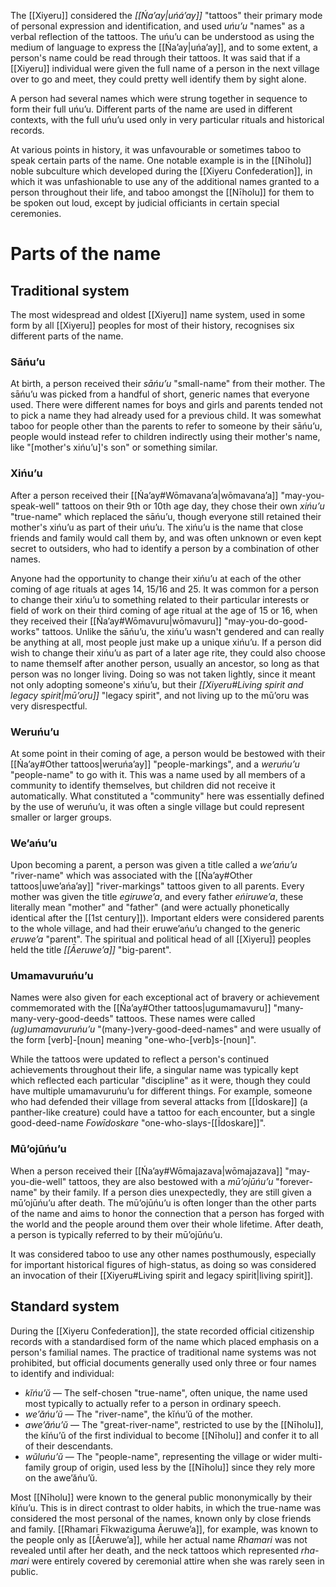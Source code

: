The [[Xiyeru]] considered the *[[Ńaʼay|uńáʼay]]* "tattoos" their primary mode of personal expression and identification, and used *uńuʼu* "names" as a verbal reflection of the tattoos. The uńuʼu can be understood as using the medium of language to express the [[Ńaʼay|uńaʼay]], and to some extent, a person's name could be read through their tattoos. It was said that if a [[Xiyeru]] individual were given the full name of a person in the next village over to go and meet, they could pretty well identify them by sight alone.

A person had several names which were strung together in sequence to form their full uńuʼu. Different parts of the name are used in different contexts, with the full uńuʼu used only in very particular rituals and historical records.

At various points in history, it was unfavourable or sometimes taboo to speak certain parts of the name. One notable example is in the [[Nīholu]] noble subculture which developed during the [[Xiyeru Confederation]], in which it was unfashionable to use any of the additional names granted to a person throughout their life, and taboo amongst the [[Nīholu]] for them to be spoken out loud, except by judicial officiants in certain special ceremonies.
# Parts of the name
## Traditional system
The most widespread and oldest [[Xiyeru]] name system, used in some form by all [[Xiyeru]] peoples for most of their history, recognises six different parts of the name.
### Sāńuʼu
At birth, a person received their *sāńuʼu* "small-name" from their mother. The sāńuʼu was picked from a handful of short, generic names that everyone used. There were different names for boys and girls and parents tended not to pick a name they had already used for a previous child. It was somewhat taboo for people other than the parents to refer to someone by their sāńuʼu, people would instead refer to children indirectly using their mother's name, like "[mother's xińuʼu]'s son" or something similar.
### Xińuʼu
After a person received their [[Ńaʼay#Wōmavanaʼa|wōmavanaʼa]] "may-you-speak-well" tattoos on their 9th or 10th age day, they chose their own *xińuʼu* "true-name" which replaced the sāńuʼu, though everyone still retained their mother's xińuʼu as part of their uńuʼu. The xińuʼu is the name that close friends and family would call them by, and was often unknown or even kept secret to outsiders, who had to identify a person by a combination of other names.

Anyone had the opportunity to change their xińuʼu at each of the other coming of age rituals at ages 14, 15/16 and 25. It was common for a person to change their xińuʼu to something related to their particular interests or field of work on their third coming of age ritual at the age of 15 or 16, when they received their [[Ńaʼay#Wōmavuru|wōmavuru]] "may-you-do-good-works" tattoos. Unlike the sāńuʼu, the xińuʼu wasn't gendered and can really be anything at all, most people just make up a unique xińuʼu. If a person did wish to change their xińuʼu as part of a later age rite, they could also choose to name themself after another person, usually an ancestor, so long as that person was no longer living. Doing so was not taken lightly, since it meant not only adopting someone's xińuʼu, but their *[[Xiyeru#Living spirit and legacy spirit|mūʼoru]]* "legacy spirit", and not living up to the mū’oru was very disrespectful.
### Weruńuʼu
At some point in their coming of age, a person would be bestowed with their [[Ńaʼay#Other tattoos|weruńaʼay]] "people-markings", and a *weruńuʼu* "people-name" to go with it. This was a name used by all members of a community to identify themselves, but children did not receive it automatically. What constituted a "community" here was essentially defined by the use of weruńuʼu, it was often a single village but could represent smaller or larger groups.
### Weʼańuʼu
Upon becoming a parent, a person was given a title called a *weʼańuʼu* "river-name" which was associated with the [[Ńaʼay#Other tattoos|uweʼańaʼay]] "river-markings" tattoos given to all parents. Every mother was given the title *egiruweʼa*, and every father *eńiruweʼa*, these literally mean "mother" and "father" (and were actually phonetically identical after the [[1st century]]). Important elders were considered parents to the whole village, and had their eruweʼańuʼu changed to the generic *eruweʼa* "parent". The spiritual and political head of all [[Xiyeru]] peoples held the title *[[Āeruweʼa]]* "big-parent".
### Umamavuruńuʼu
Names were also given for each exceptional act of bravery or achievement commemorated with the [[Ńaʼay#Other tattoos|ugumamavuru]] "many-many-very-good-deeds" tattoos. These names were called *(ug)umamavuruńuʼu* "(many-)very-good-deed-names" and were usually of the form [verb]-[noun] meaning "one-who-[verb]s-[noun]".

While the tattoos were updated to reflect a person's continued achievements throughout their life, a singular name was typically kept which reflected each particular "discipline" as it were, though they could have multiple umamavuruńuʼu for different things. For example, someone who had defended their village from several attacks from [[Īdoskare]] (a panther-like creature) could have a tattoo for each encounter, but a single good-deed-name *Fowīdoskare* "one-who-slays-[[Īdoskare]]".
### Mūʼojūńuʼu
When a person received their [[Ńaʼay#Wōmajazava|wōmajazava]] "may-you-die-well" tattoos, they are also bestowed with a *mūʼojūńuʼu* "forever-name" by their family. If a person dies unexpectedly, they are still given a mūʼojūńuʼu after death. The mūʼojūńuʼu is often longer than the other parts of the name and aims to honor the connection that a person has forged with the world and the people around them over their whole lifetime. After death, a person is typically referred to by their mūʼojūńuʼu.

It was considered taboo to use any other names posthumously, especially for important historical figures of high-status, as doing so was considered an invocation of their [[Xiyeru#Living spirit and legacy spirit|living spirit]].
## Standard system
During the [[Xiyeru Confederation]], the state recorded official citizenship records with a standardised form of the name which placed emphasis on a person's familial names. The practice of traditional name systems was not prohibited, but official documents generally used only three or four names to identify and individual:
- *kĭńuʼŭ* — The self-chosen "true-name", often unique, the name used most typically to actually refer to a person in ordinary speech.
- *weʼăńuʼŭ* — The "river-name", the kĭńuʼŭ of the mother.
- *aweʼăńuʼŭ* — The "great-river-name", restricted to use by the [[Nīholu]], the kĭńuʼŭ of the first individual to become [[Nīholu]] and confer it to all of their descendants.
- *wŭluńuʼŭ* — The "people-name", representing the village or wider multi-family group of origin, used less by the [[Nīholu]] since they rely more on the aweʼăńuʼŭ.

Most [[Nīholu]] were known to the general public mononymically by their kĭńuʼu. This is in direct contrast to older habits, in which the true-name was considered the most personal of the names, known only by close friends and family. [[Rhamari Fīkwaziguma Āeruweʼa]], for example, was known to the people only as [[Āeruweʼa]], while her actual name *Rhamari* was not revealed until after her death, and the neck tattoos which represented *rha-mari* were entirely covered by ceremonial attire when she was rarely seen in public.